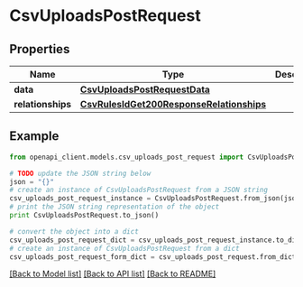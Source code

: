 # CsvUploadsPostRequest


## Properties
Name | Type | Description | Notes
------------ | ------------- | ------------- | -------------
**data** | [**CsvUploadsPostRequestData**](CsvUploadsPostRequestData.md) |  | [optional] 
**relationships** | [**CsvRulesIdGet200ResponseRelationships**](CsvRulesIdGet200ResponseRelationships.md) |  | [optional] 

## Example

```python
from openapi_client.models.csv_uploads_post_request import CsvUploadsPostRequest

# TODO update the JSON string below
json = "{}"
# create an instance of CsvUploadsPostRequest from a JSON string
csv_uploads_post_request_instance = CsvUploadsPostRequest.from_json(json)
# print the JSON string representation of the object
print CsvUploadsPostRequest.to_json()

# convert the object into a dict
csv_uploads_post_request_dict = csv_uploads_post_request_instance.to_dict()
# create an instance of CsvUploadsPostRequest from a dict
csv_uploads_post_request_form_dict = csv_uploads_post_request.from_dict(csv_uploads_post_request_dict)
```
[[Back to Model list]](../README.md#documentation-for-models) [[Back to API list]](../README.md#documentation-for-api-endpoints) [[Back to README]](../README.md)


